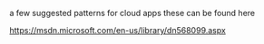 a few suggested patterns for cloud apps these can be found here

https://msdn.microsoft.com/en-us/library/dn568099.aspx
